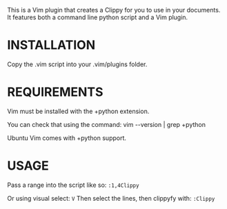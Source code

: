 This is a Vim plugin that creates a Clippy for you to use in your documents.
It features both a command line python script and a Vim plugin.

INSTALLATION
============
Copy the .vim script into your .vim/plugins folder.

REQUIREMENTS
============
Vim must be installed with the +python extension.

You can check that using the command:
    vim --version | grep +python

Ubuntu Vim comes with +python support.


USAGE
=====

Pass a range into the script like so:
	`:1,4Clippy`

Or using visual select:
	`V`
Then select the lines, then clippyfy with:
	`:Clippy`
